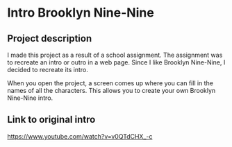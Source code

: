 # Intro Brooklyn Nine-Nine

## Project description
I made this project as a result of a school assignment. The assignment was to recreate an intro or outro in a web page. Since I like Brooklyn Nine-Nine, I decided to recreate its intro. 

When you open the project, a screen comes up where you can fill in the names of all the characters. This allows you to create your own Brooklyn Nine-Nine intro.

## Link to original intro
https://www.youtube.com/watch?v=v0QTdCHX_-c
